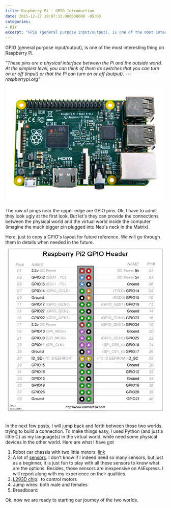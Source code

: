 ```yaml
---
title: Raspberry Pi - GPIO Introduction
date: 2015-12-27 19:07:32.000000000 -05:00
categories:
- DIY
excerpt: "GPIO (general purpose input/output), is one of the most interesting thing on Raspberry Pi."
---
```

GPIO (general purpose input/output), is one of the most interesting thing on Raspberry Pi.

_"These pins are a physical interface between the Pi and the outside world. At the simplest level, you can think of them as switches that you can turn on or off (input) or that the Pi can turn on or off (output). --- raspberrypi.org"_

![alt text](/assets/images/2015/12/iot-rpi2-board_invariantculture_default.png)

The row of pings near the upper edge are GPIO pins. Ok, I have to admit they look ugly at the first look. But let's they can provide the connections between the physical world and the virtual world inside the computer (imagine the much bigger pin plugged into Neo's neck in the Matrix).

Here, just to copy a GPIO's layout for future reference. We will go through them in details when needed in the future.
![alt text](/assets/images/2015/12/gpio_pi2.png)

In the next few posts, I will jump back and forth between those two worlds, trying to build a connection.
To make things easy, I used Python (and just a little C) as my language(s) in the virtual world, while need some physical devices in the other world. Here are what I have got

1. Robot car chassis with two little motors: [link](http://www.amazon.com/Motor-Chassis-Classis-Wheels-Battery/dp/B00J0NI6DQ)
2. A lot of [sensors](http://www.aliexpress.com/item/16pcs-lot-Raspberry-pi-2-the-sensor-module-package-16-kinds-of-sensor-Free-shipping/32347143527.html). I don't know if I indeed need so many sensors, but just as a beginner, it is just fun to play with all these sensors to know what are the options. Besides, those sensors are inexpensive on AliExpress. I will report along with my experience on their qualities.
3. [L293D chip](http://www.aliexpress.com/item/5PCS-L293-L293D-DIP-16-Driver-IC/32410417971.html):  to control motors
4. Jump wires: both male and females
5. Breadboard

Ok, now we are ready to starting our journey of the two worlds.
